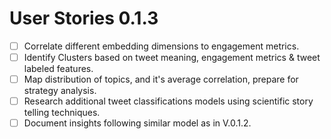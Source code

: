 # User Stories 0.1.3

- [ ] Correlate different embedding dimensions to engagement metrics.
- [ ] Identify Clusters based on tweet meaning, engagement metrics & tweet labeled features.
- [ ] Map distribution of topics, and it's average correlation, prepare for strategy analysis.
- [ ] Research additional tweet classifications models using scientific story telling techniques.
- [ ] Document insights following similar model as in V.0.1.2.
